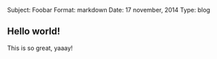 Subject: Foobar
Format: markdown
Date: 17 november, 2014
Type: blog

## Hello world!

This is so great, yaaay!

